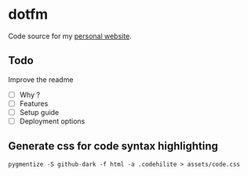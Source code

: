 # dotfm

Code source for my [personal website](https://oluwatobi.dev).

## Todo

Improve the readme

- [ ] Why ?
- [ ] Features
- [ ] Setup guide
- [ ] Deployment options

## Generate css for code syntax highlighting

```shell
pygmentize -S github-dark -f html -a .codehilite > assets/code.css
```
